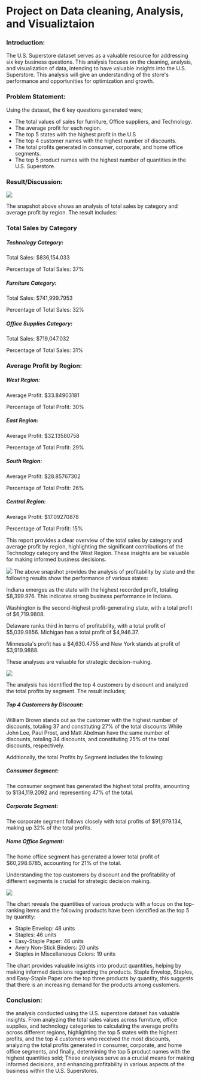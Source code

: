 # Project on Data cleaning, Analysis, and Visualiztaion

### Introduction:
The U.S. Superstore dataset serves as a valuable resource for addressing six key business questions. This analysis focuses on the cleaning, analysis, and visualization of data, intending to have valuable insights into the U.S. Superstore. This analysis will give an understanding of the store's performance and opportunities for optimization and growth.

### Problem Statement:

Using the dataset, the 6 key questions generated were;
- The total values of sales for furniture, Office suppliers, and Technology.
- The average profit for each region.
- The top 5 states with the highest profit in the U.S
- The top 4 customer names with the highest number of discounts. 
- The total profits generated in consumer, corporate, and home office segments. 
- The top 5 product names with the highest number of quantities in the U.S. Superstore.

### Result/Discussion:

 ![](Pivotchart1.png)

The snapshot above shows an analysis of total sales by category and average profit by region. The result includes:

###  Total Sales by Category

##### Technology Category:
Total Sales: $836,154.033

Percentage of Total Sales: 37%

##### Furniture Category:
Total Sales: $741,999.7953

Percentage of Total Sales: 32%

##### Office Supplies Category:
Total Sales: $719,047.032

Percentage of Total Sales: 31%

### Average Profit by Region:

##### West Region:
Average Profit: $33.84903181

Percentage of Total Profit: 30%

##### East Region:
Average Profit: $32.13580758

Percentage of Total Profit: 29%

##### South Region:
Average Profit: $28.85767302

Percentage of Total Profit: 26%

##### Central Region:
Average Profit: $17.09270878

Percentage of Total Profit: 15%

This report provides a clear overview of the total sales by category and average profit by region, highlighting the significant contributions of the Technology category and the West Region.  These insights are be valuable for making informed business decisions.

![](Pivotchart2.png)
The above snapshot provides the analysis of profitability by state and the following results show the performance of various states: 

Indiana emerges as the state with the highest recorded profit, totaling $8,399.976. This indicates strong business performance in Indiana. 

Washington is the second-highest profit-generating state, with a total profit of $6,719.9808.

Delaware ranks third in terms of profitability, with a total profit of $5,039.9856. 
Michigan has a total profit of $4,946.37.

Minnesota's profit has a $4,630.4755 and New York stands at profit of $3,919.9888.

These analyses are valuable for strategic decision-making.

![](Pivotchart3.png)

The analysis has identified the top 4 customers by discount and analyzed the total profits by segment. The result includes;

##### Top 4 Customers by Discount:

William Brown stands out as the customer with the highest number of discounts, totaling 37 and constituting 27% of the total discounts
While John Lee, Paul Prost, and Matt Abelman have the same number of discounts, totaling 34 discounts, and constituting 25% of the total discounts, respectively. 

Additionally, the total Profits by Segment includes the following:

##### Consumer Segment: 
The consumer segment has generated the highest total profits, amounting to $134,119.2092 and representing 47% of the total.

##### Corporate Segment: 
The corporate segment follows closely with total profits of $91,979.134, making up 32% of the total profits.

##### Home Office Segment: 
The home office segment has generated a lower total profit of $60,298.6785, accounting for 21% of the total.

Understanding the top customers by discount and the profitability of different segments is crucial for strategic decision making.


![](Pivotchart4.png)

The chart reveals the quantities of various products with a focus on the top-ranking items and the following products have been identified as the top 5 by quantity: 

- Staple Envelop: 48 units
- Staples: 46 units
- Easy-Staple Paper: 46 units
- Avery Non-Stick Binders: 20 units
- Staples in Miscellaneous Colors: 19 units

The chart provides valuable insights into product quantities, helping by making informed decisions regarding the products. Staple Envelop, Staples, and Easy-Staple Paper are the top three products by quantity, this suggests that there is an increasing demand for the products among customers.

### Conclusion:
the analysis conducted using the U.S. superstore dataset has valuable insights. From analyzing the total sales values across furniture, office supplies, and technology categories to calculating the average profits across different regions, highlighting the top 5 states with the highest profits, and the top 4 customers who received the most discounts, analyzing the total profits generated in consumer, corporate, and home office segments, and finally, determining the top 5 product names with the highest quantities sold; These analyses serve as a crucial means for making informed decisions, and enhancing profitability in various aspects of the business within the U.S. Superstores.
